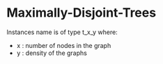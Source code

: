 # Maximally-Disjoint-Trees

Instances name is of type t_x_y where:
* x : number of nodes in the graph
* y : density of the graphs

